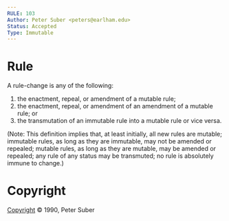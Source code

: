 ```yaml
---
RULE: 103
Author: Peter Suber <peters@earlham.edu>
Status: Accepted
Type: Immutable
---
```


# Rule

A rule-change is any of the following:

1. the enactment, repeal, or amendment of a mutable rule;
2. the enactment, repeal, or amendment of an amendment of a mutable rule; or
3. the transmutation of an immutable rule into a mutable rule or vice versa.

(Note: This definition implies that, at least initially, all new rules are mutable; immutable rules, as long as they are immutable, may not be amended or repealed; mutable rules, as long as they are mutable, may be amended or repealed; any rule of any status may be transmuted; no rule is absolutely immune to change.)

# Copyright

[Copyright](http://legacy.earlham.edu/~peters/copyrite.htm) © 1990, Peter Suber
